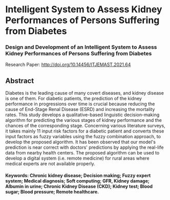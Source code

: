 # Intelligent System to Assess Kidney Performances of Persons Suffering from Diabetes
### Design and Development of an Intelligent System to Assess Kidney Performances of Persons Suffering from Diabetes

Research Paper: http://doi.org/10.14456/ITJEMAST.2021.64

## Abstract
Diabetes is the leading cause of many covert diseases, and kidney disease is one of them. For diabetic patients, the prediction of the kidney performance in progressions over time is crucial because reducing the cause of End-Stage Renal Disease (ESRD) and increasing the mortality rates. This study develops a qualitative-based linguistic decision-making algorithm for predicting the various stages of kidney performance and the chances of the corresponding stage. Concerning various literature surveys, it takes mainly 11 input risk factors for a diabetic patient and converts these input factors as fuzzy variables using the fuzzy combination approach, to develop the proposed algorithm. It has been observed that our model's prediction is near correct with doctors' predictions by applying the real-life data from nearby health centers. The proposed algorithm can be used to develop a digital system (i.e. remote medicine) for rural areas where medical experts are not available properly.

#### Keywords: Chronic kidney disease; Decision making; Fuzzy expert system; Medical diagnosis; Soft computing; GFR, Kidney damage; Albumin in urine; Chronic Kidney Disease (CKD); Kidney test; Blood sugar; Blood pressure; Remote healthcare.
